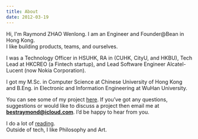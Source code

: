 ```yaml
---
title: About
date: 2012-03-19
---
```


Hi, I'm Raymond ZHAO Wenlong. I am an Engineer and Founder@Bean in Hong Kong.  
I like building products, teams, and ourselves.

I was a Technology Officer in HSUHK, RA in (CUHK, CityU, and HKBU), Tech Lead at HKCREO (a Fintech startup), and Lead Software Engineer Alcatel-Lucent (now Nokia Corporation).

I got my M.Sc. in Computer Science at Chinese University of Hong Kong and B.Eng. in Electronic and Information Engineering at WuHan University.

You can see some of my project [here](https://github.com/raymondworkshop). If you’ve got any questions, suggestions or would like to discuss a project then email me at **bestraymond@icloud.com**. I’d be happy to hear from you.

I do a lot of [reading](https://raymondworkshop.github.io/bookshelf.html).  
Outside of tech, I like Philosophy and Art.
